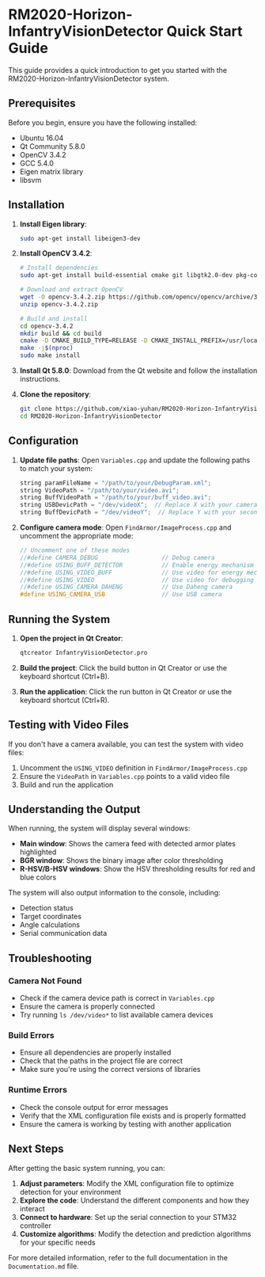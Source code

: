# RM2020-Horizon-InfantryVisionDetector Quick Start Guide

This guide provides a quick introduction to get you started with the RM2020-Horizon-InfantryVisionDetector system.

## Prerequisites

Before you begin, ensure you have the following installed:
- Ubuntu 16.04
- Qt Community 5.8.0
- OpenCV 3.4.2
- GCC 5.4.0
- Eigen matrix library
- libsvm

## Installation

1. **Install Eigen library**:
   ```bash
   sudo apt-get install libeigen3-dev
   ```

2. **Install OpenCV 3.4.2**:
   ```bash
   # Install dependencies
   sudo apt-get install build-essential cmake git libgtk2.0-dev pkg-config libavcodec-dev libavformat-dev libswscale-dev
   
   # Download and extract OpenCV
   wget -O opencv-3.4.2.zip https://github.com/opencv/opencv/archive/3.4.2.zip
   unzip opencv-3.4.2.zip
   
   # Build and install
   cd opencv-3.4.2
   mkdir build && cd build
   cmake -D CMAKE_BUILD_TYPE=RELEASE -D CMAKE_INSTALL_PREFIX=/usr/local ..
   make -j$(nproc)
   sudo make install
   ```

3. **Install Qt 5.8.0**:
   Download from the Qt website and follow the installation instructions.

4. **Clone the repository**:
   ```bash
   git clone https://github.com/xiao-yuhan/RM2020-Horizon-InfantryVisionDetector.git
   cd RM2020-Horizon-InfantryVisionDetector
   ```

## Configuration

1. **Update file paths**:
   Open `Variables.cpp` and update the following paths to match your system:
   
   ```cpp
   string paramFileName = "/path/to/your/DebugParam.xml";
   string VideoPath = "/path/to/your/video.avi";
   string BuffVideoPath = "/path/to/your/buff_video.avi";
   string USBDevicPath = "/dev/videoX";  // Replace X with your camera device number
   string BuffDevicPath = "/dev/videoY";  // Replace Y with your second camera device number
   ```

2. **Configure camera mode**:
   Open `FindArmor/ImageProcess.cpp` and uncomment the appropriate mode:
   
   ```cpp
   // Uncomment one of these modes
   //#define CAMERA_DEBUG                  // Debug camera
   //#define USING_BUFF_DETECTOR           // Enable energy mechanism detection
   //#define USING_VIDEO_BUFF              // Use video for energy mechanism debugging
   //#define USING_VIDEO                   // Use video for debugging
   //#define USING_CAMERA_DAHENG           // Use Daheng camera
   #define USING_CAMERA_USB                // Use USB camera
   ```

## Running the System

1. **Open the project in Qt Creator**:
   ```bash
   qtcreator InfantryVisionDetector.pro
   ```

2. **Build the project**:
   Click the build button in Qt Creator or use the keyboard shortcut (Ctrl+B).

3. **Run the application**:
   Click the run button in Qt Creator or use the keyboard shortcut (Ctrl+R).

## Testing with Video Files

If you don't have a camera available, you can test the system with video files:

1. Uncomment the `USING_VIDEO` definition in `FindArmor/ImageProcess.cpp`
2. Ensure the `VideoPath` in `Variables.cpp` points to a valid video file
3. Build and run the application

## Understanding the Output

When running, the system will display several windows:

- **Main window**: Shows the camera feed with detected armor plates highlighted
- **BGR window**: Shows the binary image after color thresholding
- **R-HSV/B-HSV windows**: Show the HSV thresholding results for red and blue colors

The system will also output information to the console, including:
- Detection status
- Target coordinates
- Angle calculations
- Serial communication data

## Troubleshooting

### Camera Not Found
- Check if the camera device path is correct in `Variables.cpp`
- Ensure the camera is properly connected
- Try running `ls /dev/video*` to list available camera devices

### Build Errors
- Ensure all dependencies are properly installed
- Check that the paths in the project file are correct
- Make sure you're using the correct versions of libraries

### Runtime Errors
- Check the console output for error messages
- Verify that the XML configuration file exists and is properly formatted
- Ensure the camera is working by testing with another application

## Next Steps

After getting the basic system running, you can:

1. **Adjust parameters**: Modify the XML configuration file to optimize detection for your environment
2. **Explore the code**: Understand the different components and how they interact
3. **Connect to hardware**: Set up the serial connection to your STM32 controller
4. **Customize algorithms**: Modify the detection and prediction algorithms for your specific needs

For more detailed information, refer to the full documentation in the `Documentation.md` file.


